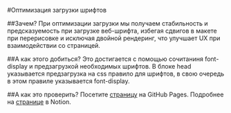 #Оптимизация загрузки шрифтов

##Зачем? 
При оптимизации загрузки мы получаем стабильность и предсказуемость при загрузке веб-шрифта, избегая сдвигов в макете при перерисовке и исключая двойной рендеринг, что улучшает UX при взаимодействии со страницей.

##А как этого добиться?
Это достигается с помощью сочитаниня font-display и предзагрузкой необходимых шрифтов.
В блоке head указывается предзагрузка на css правило для шрифтов, в свою очередь в этом правиле указывается font-display.


##А как это проверить?
Посетите [страницу](https://oddyhater.github.io/font-practice) на GitHub Pages.
Подробнее на [странице](https://political-path-131.notion.site/Font-optimization-guide-ec1c71b52b7745f7a7be56bce948b929) в Notion.
